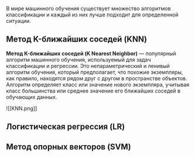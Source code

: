В мире машинного обучения существует множество алгоритмов классификации и каждый из них лучше подходит для определенной ситуации.

## Метод K-ближайших соседей (KNN)

**Метод K-ближайших соседей (K Nearest Neighbor)** — популярный алгоритм машинного обучения, используемый для задач классификации и регрессии. Это непараметрический и ленивый алгоритм обучения, который предполагает, что похожие экземпляры, как правило, находятся рядом друг с другом в пространстве объектов. Алгоритм определяет класс или значение нового экземпляра, учитывая класс большинства или среднее значение его ближайших соседей в обучающих данных.

![[KNN.png]]

## Логистическая регрессия (LR)



## Метод опорных векторов (SVM)
